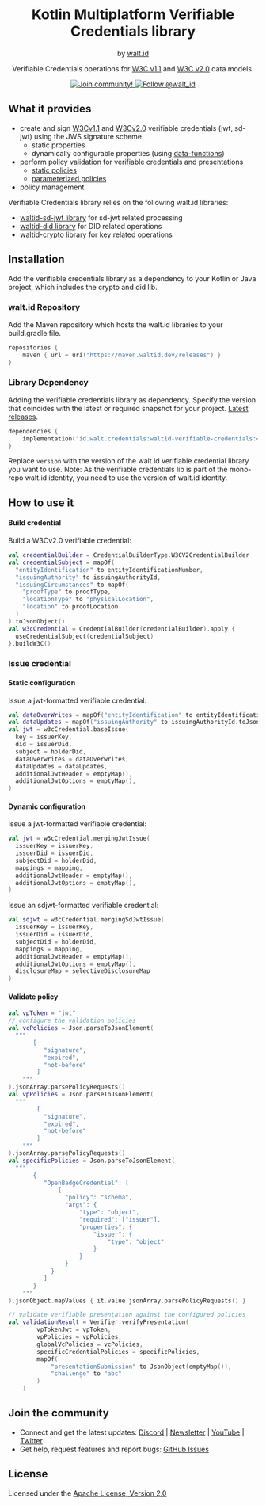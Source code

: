 <div align="center">
<h1>Kotlin Multiplatform Verifiable Credentials library</h1>
 <span>by </span><a href="https://walt.id">walt.id</a>
  <p>Verifiable Credentials operations for 
<a href="https://www.w3.org/TR/vc-data-model">W3C v1.1</a>
and <a href="https://www.w3.org/TR/vc-data-model-2.0">W3C v2.0</a>
data models.<p>

<a href="https://walt.id/community">
<img src="https://img.shields.io/badge/Join-The Community-blue.svg?style=flat" alt="Join community!" />
</a>
<a href="https://twitter.com/intent/follow?screen_name=walt_id">
<img src="https://img.shields.io/twitter/follow/walt_id.svg?label=Follow%20@walt_id" alt="Follow @walt_id" />
</a>
</div>

## What it provides

- create and sign [W3Cv1.1](https://www.w3.org/TR/vc-data-model)
  and [W3Cv2.0](https://www.w3.org/TR/vc-data-model-2.0) verifiable credentials (jwt, sd-jwt)
  using the JWS signature scheme
    - static properties
    - dynamically configurable properties
      (using [data-functions](https://docs.oss.walt.id/issuer/api/data-functions))
- perform policy validation for verifiable credentials and presentations
    - [static policies](https://docs.oss.walt.id/verifier/api/policies#static-verification-policies)
    - [parameterized policies](https://docs.oss.walt.id/verifier/api/policies#parameterized-verification-policies)
- policy management

Verifiable Credentials library relies on the following walt.id libraries:

- [waltid-sd-jwt library](https://github.com/walt-id/waltid-identity/tree/main/waltid-libraries/waltid-sdjwt)
  for sd-jwt related processing
- [waltid-did library](https://github.com/walt-id/waltid-identity/tree/main/waltid-libraries/waltid-did)
  for DID related operations
- [waltid-crypto library](https://github.com/walt-id/waltid-identity/tree/main/waltid-libraries/waltid-crypto)
  for key related operations


## Installation
Add the verifiable credentials library as a dependency to your Kotlin or Java project, which includes the crypto and did lib.

### walt.id Repository

Add the Maven repository which hosts the walt.id libraries to your build.gradle file.

```kotlin
repositories {
    maven { url = uri("https://maven.waltid.dev/releases") }
} 
```

### Library Dependency

Adding the verifiable credentials library as dependency. Specify the version that coincides with the latest or required
snapshot for your project. [Latest releases](https://github.com/walt-id/waltid-identity/releases).

```kotlin
dependencies {
    implementation("id.walt.credentials:waltid-verifiable-credentials:<version>")
}
```

Replace `version` with the version of the walt.id verifiable credential library you want to use.
Note: As the verifiable credentials lib is part of the mono-repo walt.id identity, you need to use the version of
walt.id identity.

## How to use it

#### Build credential

Build a W3Cv2.0 verifiable credential:
```kotlin
val credentialBuilder = CredentialBuilderType.W3CV2CredentialBuilder
val credentialSubject = mapOf(
  "entityIdentification" to entityIdentificationNumber,
  "issuingAuthority" to issuingAuthorityId,
  "issuingCircumstances" to mapOf(
    "proofType" to proofType,
    "locationType" to "physicalLocation",
    "location" to proofLocation
  )
).toJsonObject()
val w3cCredential = CredentialBuilder(credentialBuilder).apply {
  useCredentialSubject(credentialSubject)
}.buildW3C()
```

### Issue credential

#### Static configuration

Issue a jwt-formatted verifiable credential:

```kotlin
val dataOverWrites = mapOf("entityIdentification" to entityIdentificationNumber.toJsonElement())
val dataUpdates = mapOf("issuingAuthority" to issuingAuthorityId.toJsonElement())
val jwt = w3cCredential.baseIssue(
  key = issuerKey,
  did = issuerDid,
  subject = holderDid,
  dataOverwrites = dataOverwrites,
  dataUpdates = dataUpdates,
  additionalJwtHeader = emptyMap(),
  additionalJwtOptions = emptyMap(),
)
```

#### Dynamic configuration

Issue a jwt-formatted verifiable credential:

```kotlin
val jwt = w3cCredential.mergingJwtIssue(
  issuerKey = issuerKey,
  issuerDid = issuerDid,
  subjectDid = holderDid,
  mappings = mapping,
  additionalJwtHeader = emptyMap(),
  additionalJwtOptions = emptyMap(),
)
```

Issue an sdjwt-formatted verifiable credential:

```kotlin
val sdjwt = w3cCredential.mergingSdJwtIssue(
  issuerKey = issuerKey,
  issuerDid = issuerDid,
  subjectDid = holderDid,
  mappings = mapping,
  additionalJwtHeader = emptyMap(),
  additionalJwtOptions = emptyMap(),
  disclosureMap = selectiveDisclosureMap
)
```

#### Validate policy

```kotlin
val vpToken = "jwt"
// configure the validation policies
val vcPolicies = Json.parseToJsonElement(
  """
       [
          "signature",
          "expired",
          "not-before"
        ] 
    """
).jsonArray.parsePolicyRequests()
val vpPolicies = Json.parseToJsonElement(
  """
        [
          "signature",
          "expired",
          "not-before"
        ]
    """
).jsonArray.parsePolicyRequests()
val specificPolicies = Json.parseToJsonElement(
  """
       {
          "OpenBadgeCredential": [
              {
                "policy": "schema",
                "args": {
                    "type": "object",
                    "required": ["issuer"],
                    "properties": {
                        "issuer": {
                            "type": "object"
                        }
                    }
                }
            }
          ]
       } 
    """
).jsonObject.mapValues { it.value.jsonArray.parsePolicyRequests() }

// validate verifiable presentation against the configured policies
val validationResult = Verifier.verifyPresentation(
        vpTokenJwt = vpToken,
        vpPolicies = vpPolicies,
        globalVcPolicies = vcPolicies,
        specificCredentialPolicies = specificPolicies,
        mapOf(
            "presentationSubmission" to JsonObject(emptyMap()),
            "challenge" to "abc"
        )
    )
```

## Join the community

* Connect and get the latest updates: [Discord](https://discord.gg/AW8AgqJthZ) | [Newsletter](https://walt.id/newsletter) | [YouTube](https://www.youtube.com/channel/UCXfOzrv3PIvmur_CmwwmdLA) | [Twitter](https://mobile.twitter.com/walt_id)
* Get help, request features and report bugs: [GitHub Issues ](https://github.com/walt-id/waltid-identity/issues)


## License

Licensed under the [Apache License, Version 2.0](https://github.com/walt-id/waltid-mdoc/blob/master/LICENSE)
